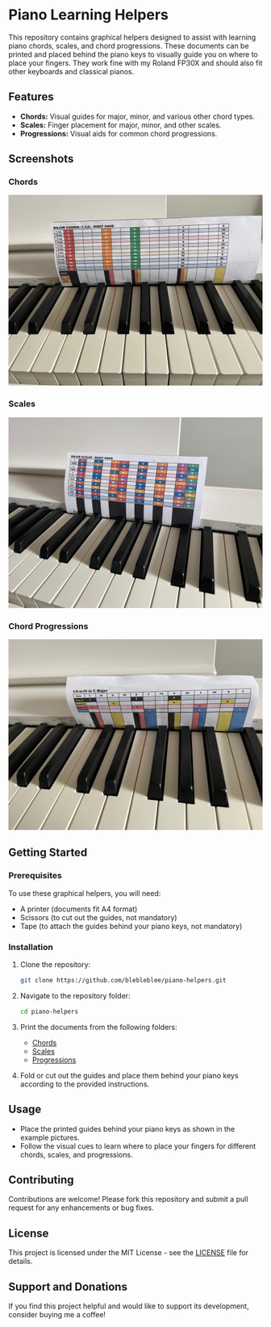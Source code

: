 # Piano Learning Helpers

This repository contains graphical helpers designed to assist with learning piano chords, scales, and chord progressions. These documents can be printed and placed behind the piano keys to visually guide you on where to place your fingers. They work fine with my Roland FP30X and should also fit other keyboards and classical pianos. 

## Features

- **Chords:** Visual guides for major, minor, and various other chord types.
- **Scales:** Finger placement for major, minor, and other scales.
- **Progressions:** Visual aids for common chord progressions.

## Screenshots

### Chords
![Chords Example](images/chords.jpeg)

### Scales
![Scales Example](images/scales.jpeg)

### Chord Progressions
![Chord Progressions Example](images/progressions.jpeg)

## Getting Started

### Prerequisites

To use these graphical helpers, you will need:
- A printer (documents fit A4 format)
- Scissors (to cut out the guides, not mandatory)
- Tape (to attach the guides behind your piano keys, not mandatory)

### Installation

1. Clone the repository:
   ```sh
   git clone https://github.com/blebleblee/piano-helpers.git
   ```

2. Navigate to the repository folder:
   ```sh
   cd piano-helpers
   ```

3. Print the documents from the following folders:
   - [Chords](chords)
   - [Scales](scales)
   - [Progressions](progressions)

4. Fold or cut out the guides and place them behind your piano keys according to the provided instructions.

## Usage

- Place the printed guides behind your piano keys as shown in the example pictures.
- Follow the visual cues to learn where to place your fingers for different chords, scales, and progressions.

## Contributing

Contributions are welcome! Please fork this repository and submit a pull request for any enhancements or bug fixes.

## License

This project is licensed under the MIT License - see the [LICENSE](LICENSE) file for details.

## Support and Donations

If you find this project helpful and would like to support its development, consider buying me a coffee!

<script type="text/javascript" src="https://cdnjs.buymeacoffee.com/1.0.0/button.prod.min.js" data-name="bmc-button" data-slug="blebleblee" data-color="#FFDD00" data-emoji="" data-font="Cookie" data-text="Buy me a coffee" data-outline-color="#000000" data-font-color="#000000" data-coffee-color="#ffffff" ></script>
